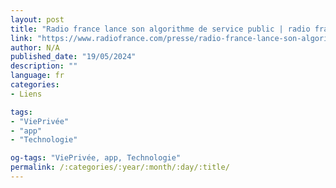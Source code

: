 ```yaml
---
layout: post
title: "Radio france lance son algorithme de service public | radio france"
link: "https://www.radiofrance.com/presse/radio-france-lance-son-algorithme-de-service-public"
author: N/A
published_date: "19/05/2024"
description: ""
language: fr
categories:
- Liens

tags:
- "ViePrivée"
- "app"
- "Technologie"

og-tags: "ViePrivée, app, Technologie"
permalink: /:categories/:year/:month/:day/:title/
---
```

